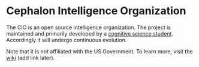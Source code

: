 # Cephalon Intelligence Organization

The CIO is an open source intelligence organization. The project is maintained and primarily developed by a [cognitive science student](https://www.github.com/harttraveller). Accordingly it will undergo continuous evolution.

Note that it is *not* affiliated with the US Government. To learn more, visit the [wiki]() (add link later).

